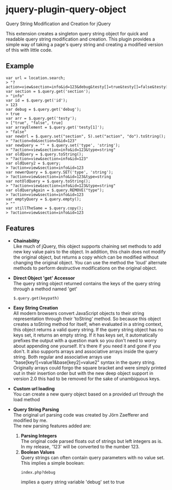 jquery-plugin-query-object
==========================

Query String Modification and Creation for jQuery

This extension creates a singleton query string object for quick and readable query 
string modification and creation. This plugin provides a simple way of taking a page's 
query string and creating a modified version of this with little code.

Example
-------------------------

```
var url = location.search;
> "?action=view&section=info&id=123&debug&testy[]=true&testy[]=false&testy[]"
var section = $.query.get('section');
> "info"
var id = $.query.get('id');
> 123
var debug = $.query.get('debug');
> true
var arr = $.query.get('testy');
> ["true", "false", true]
var arrayElement = $.query.get('testy[1]');
> "false"
var newUrl = $.query.set("section", 5).set("action", "do").toString();
> "?action=do&section=5&id=123"
var newQuery = "" + $.query.set('type', 'string');
> "?action=view&section=info&id=123&type=string"
var oldQuery = $.query.toString();
> "?action=view&section=info&id=123"
var oldQuery2 = $.query;
> ?action=view&section=info&id=123
var newerQuery = $.query.SET('type', 'string');
> ?action=view&section=info&id=123&type=string
var notOldQuery = $.query.toString();
> "?action=view&section=info&id=123&type=string"
var oldQueryAgain = $.query.REMOVE("type");
> ?action=view&section=info&id=123
var emptyQuery = $.query.empty();
> ""
var stillTheSame = $.query.copy();
> ?action=view&section=info&id=123
```

Features
-------------------------

 * **Chainability**  
    Like much of jQuery, this object supports chaining set methods to add new key 
    value pairs to the object. In addition, this chain does not modify the original 
    object, but returns a copy which can be modified without changing the original object. 
    You can use the method the 'loud' alternate methods to perform destructive 
    modifications on the original object.

 * **Direct Object 'get' Accessor**  
   The query string object returned contains the keys of the query string through a method named 'get'
   ```
   $.query.get(keypath)
   ```
 * **Easy String Creation**  
   All modern browsers convert JavaScript objects to their string representation through 
   their 'toString' method. So because this object creates a toString method for itself, 
   when evaluated in a string context, this object returns a valid query string. If the 
   query string object has no keys set, it returns an empty string. If it has keys set, 
   it automatically prefixes the output with a question mark so you don't need to worry 
   about appending one yourself. It's there if you need it and gone if you don't. 
   It also supports arrays and associative arrays inside the query string. Both regular 
   and associative arrays use "base[key1]=value1&base[key2]=value2" syntax in the query string.
   Originally arrays could forgo the square bracket and were simply printed out in their insertion 
   order but with the new deep object support in version 2.0 this had to be removed for the sake of 
   unambiguous keys.

 * **Custom url loading**  
   You can create a new query object based on a provided url through the load method

 * **Query String Parsing**  
   The original url parsing code was created by Jörn Zaefferer and modified by me.   
   The new parsing features added are:  
   1. **Parsing Integers**  
      The original code parsed floats out of strings but left integers as is. 
      In my release, '123' will be converted to the number 123.  
   2. **Boolean Values**  
      Query strings can often contain query parameters with no value set. This implies a simple boolean:  
      ```
      index.php?debug
      ```  
      implies a query string variable 'debug' set to true
   

 
